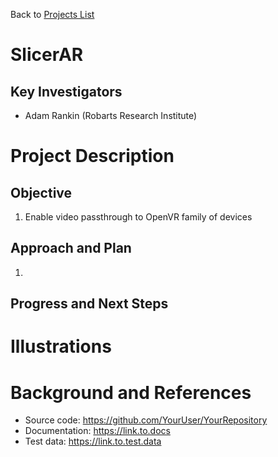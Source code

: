 Back to [Projects List](../../README.md#ProjectsList)

# SlicerAR

## Key Investigators

- Adam Rankin (Robarts Research Institute)

# Project Description

<!-- Add a short paragraph describing the project. -->

## Objective

1. Enable video passthrough to OpenVR family of devices

## Approach and Plan

1. 

## Progress and Next Steps

<!--Describe progress and next steps in a few bullet points as you are making progress.-->

# Illustrations

<!--Add pictures and links to videos that demonstrate what has been accomplished.-->

<!--![Description of picture](Example2.jpg)-->

<!--![Some more images](Example2.jpg)-->

# Background and References

<!--Use this space for information that may help people better understand your project, like links to papers, source code, or data.-->

- Source code: https://github.com/YourUser/YourRepository
- Documentation: https://link.to.docs
- Test data: https://link.to.test.data

